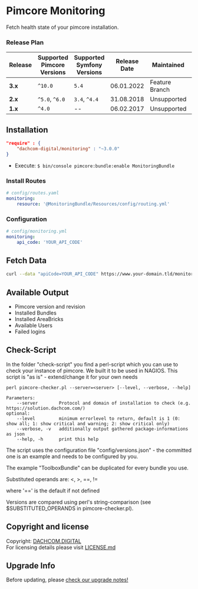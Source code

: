# Pimcore Monitoring
Fetch health state of your pimcore installation.

### Release Plan
| Release | Supported Pimcore Versions | Supported Symfony Versions | Release Date | Maintained     | Branch                                                                          |
|---------|----------------------------|----------------------------|--------------|----------------|---------------------------------------------------------------------------------|
| **3.x** | `^10.0`                    | `5.4`                      | 06.01.2022   | Feature Branch | master                                                                          |
| **2.x** | `^5.0`, `^6.0`             | `3.4`, `^4.4`              | 31.08.2018   | Unsupported    | [1.x](https://github.com/dachcom-digital/pimcore-monitoring/tree/2.x)           |
| **1.x** | `^4.0`                     | --                         | 06.02.2017   | Unsupported    | [pimcore4](https://github.com/dachcom-digital/pimcore-monitoring/tree/pimcore4) |

## Installation

```json
"require" : {
    "dachcom-digital/monitoring" : "~3.0.0"
}
```

- Execute: `$ bin/console pimcore:bundle:enable MonitoringBundle`

### Install Routes
```yaml
# config/routes.yaml
monitoring:
    resource: '@MonitoringBundle/Resources/config/routing.yml'
```

### Configuration

```yaml
# config/monitoring.yml
monitoring:
    api_code: 'YOUR_API_CODE'
```


## Fetch Data
```bash
curl --data "apiCode=YOUR_API_CODE" https://www.your-domain.tld/monitoring/fetch
```

## Available Output
- Pimcore version and revision
- Installed Bundles
- Installed AreaBricks
- Available Users
- Failed logins

## Check-Script
In the folder "check-script" you find a perl-script which you can use to check your instance of pimcore. We built it to be used in NAGIOS.
This script is "as is" - extend/change it for your own needs

```
perl pimcore-checker.pl --server=<server> [--level, --verbose, --help]

Parameters:
    --server        Protocol and domain of installation to check (e.g. https://solution.dachcom.com/)
optional:
    --level         minimum errorlevel to return, default is 1 (0: show all; 1: show critical and warning; 2: show critical only)
    --verbose, -v   additionally output gathered package-informations as json
    --help, -h      print this help
```

The script uses the configuration file "config/versions.json" - the committed one is an example and needs to be configured by you.

The example "ToolboxBundle" can be duplicated for every bundle you use.

Substituted operands are:
<, >, ==, !=

where '==' is the default if not defined

Versions are compared using perl's string-comparison (see $SUBSTITUTED_OPERANDS in pimcore-checker.pl).

## Copyright and license
Copyright: [DACHCOM.DIGITAL](http://dachcom-digital.ch)  
For licensing details please visit [LICENSE.md](LICENSE.md)  

## Upgrade Info
Before updating, please [check our upgrade notes!](UPGRADE.md)
